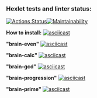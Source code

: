 ### Hexlet tests and linter status:
[![Actions Status](https://github.com/Marina-2022/frontend-project-44/workflows/hexlet-check/badge.svg)](https://github.com/Marina-2022/frontend-project-44/actions)[![Maintainability](https://api.codeclimate.com/v1/badges/d9f1cf8f83dcac00c754/maintainability)](https://codeclimate.com/github/Marina-2022/frontend-project-44/maintainability)

**How to install:**
[![asciicast](https://asciinema.org/a/7FFzTJ7iOmewEHw6d4tcoLUsd.svg)](https://asciinema.org/a/7FFzTJ7iOmewEHw6d4tcoLUsd)

**"brain-even"**
 [![asciicast](https://asciinema.org/a/bpxLbPabuQUY8KitLTumtqW5Q.svg)](https://asciinema.org/a/bpxLbPabuQUY8KitLTumtqW5Q)

**"brain-calc"**
 [![asciicast](https://asciinema.org/a/rVBUbrD3fQdbGwmgatVPhcPnU.svg)](https://asciinema.org/a/rVBUbrD3fQdbGwmgatVPhcPnU)

**"brain-gcd"**
 [![asciicast](https://asciinema.org/a/MK5JCh7m72KEypuH3VlKGSw19.svg)](https://asciinema.org/a/MK5JCh7m72KEypuH3VlKGSw19)

**"brain-progression"**
 [![asciicast](https://asciinema.org/a/YTOc6cgV6y3DhfnCVOVQsNyLj.svg)](https://asciinema.org/a/YTOc6cgV6y3DhfnCVOVQsNyLj)

**"brain-prime"**
 [![asciicast](https://asciinema.org/a/zgDwbb9qF1jRikHEysaaX7QuR.svg)](https://asciinema.org/a/zgDwbb9qF1jRikHEysaaX7QuR)
